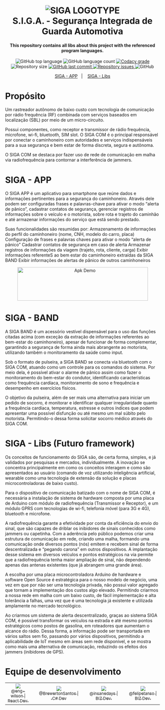 
<h1 align="center">
    <img alt="SIGA LOGOTYPE" src="https://i.imgur.com/ZuNXLU8.png" />
    <br>
    S.I.G.A. - Segurança Integrada de Guarda Automotiva
</h1>

<h4 align="center">
  This repository contains all libs about this project with the referenced program languages.
</h4>

<p align="center">
  <img alt="GitHub top language" src="https://img.shields.io/github/languages/top/siga-80k/SIGA-Libs">

  <img alt="GitHub language count" src="https://img.shields.io/github/languages/count/siga-80k/SIGA-Libs.svg">

  <a href="https://www.codacy.com/app/BrewertonSantos/SIGA-Libs?utm_source=github.com&amp;utm_medium=referral&amp;utm_content=BrewertonSantos/SIGA-Libs&amp;utm_campaign=Badge_Grade">
    <img alt="Codacy grade" src="https://api.codacy.com/project/badge/Grade/430e60f15a4c484898f4cac9408ce90b">
  </a>

  <img alt="Repository size" src="https://img.shields.io/github/repo-size/BrewertonSantos/SIGA-Libs.svg">
  <a href="https://github.com/BrewertonSantos/SIGA-Libs/commits/master">
    <img alt="GitHub last commit" src="https://img.shields.io/github/last-commit/BrewertonSantos/SIGA-Libs.svg">
  </a>

  <a href="https://github.com/BrewertonSantos/SIGA-Libs">
    <img alt="Repository issues" src="https://img.shields.io/github/issues/BrewertonSantos/SIGA-Libs.svg">
  </a>

  <img alt="GitHub" src="https://img.shields.io/github/license/BrewertonSantos/SIGA-Libs.svg">
  </p>

  <p align="center">
    <a href="https://github.com/siga-80k/siga-mobile">SIGA - APP</a>&nbsp;&nbsp;&nbsp;|&nbsp;&nbsp;&nbsp;
    <a href="#Propósito">SIGA - Libs</a>
  </p>


# Propósito

  <p>
    Um rastreador autônomo de baixo custo com tecnologia de comunicação por rádio frequência (RF) combinada com serviços baseados em localização (SBL) por meio de um micro-circuito. 
  </p>

  <p>
    Possui componentes, como receptor e transmissor de rádio frequência, microfone, wi-fi, bluetooth, SIM slot. O SIGA COM é o principal responsável por conectar o caminhoneiro com autoridades e serviços indispensáveis para a sua segurança e bem estar de forma discreta, segura e autônoma.
  </p>

  <p>
    O SIGA COM se destaca por fazer uso de rede de comunicação em malha via radiofrequência para contornar a interferência de jammers.
  </p>

# SIGA - APP

  <p>
    O SIGA APP é um aplicativo para smartphone que reúne dados e informações pertinentes para a segurança do caminhoneiro. Através dele podem ser configuradas frases e palavras-chave para ativar o modo “alerta de pânico”, cadastrar contatos de segurança, gerenciar registros de informações sobre o veículo e o motorista, sobre rota e trajeto do caminhão e até armazenar informações do serviço que está sendo prestado.
  </p>

  <p>
    Suas funcionalidades são resumidas por:
    Armazenamento de informações do perfil do caminhoneiro (nome, CNH, modelo do carro, placa)
    Configuração de frases e palavras chaves para ativar o modo “alerta de pânico”
    Cadastrar contatos de segurança em caso de alerta
    Armazenar registros de informações da viagem (trajeto, rota, cliente, carga)
    Exibir informações referenteS ao bem estar do caminhoneiro extraídas da SIGA BAND
    Exibir informações de alertas de pânico de outros caminhoneiros
  </p>

  <p align="center">
    <a href="https://bit.ly/2YGgZvQ" target="_blank">
      <img alt="Apk Demo" src="https://i.imgur.com/ekMIWIA.png" width="425" height="109">
    </a>
  </p>

# SIGA - BAND

  <p>
    A SIGA BAND é um acessório vestível dispensável para o uso das funções citadas acima (com exceção da extração de informações referentes ao bem-estar do caminhoneiro), apesar de funcionar de forma complementar, garantindo a segurança de forma ainda mais abrangente ao motorista, utilizando também o monitoramento da saúde como input. 
  </p>

  <p>
    Sob o formato de pulseira, a SIGA BAND se conecta via bluetooth com o SIGA COM, atuando como um controle para os comandos do sistema. Por meio dela, é possível ativar o alarme de pânico assim como fazer o monitoramento do bem-estar do condutor, identificando características como frequência cardíaca, monitoramento de sono e frequência e desempenho em exercícios físicos.
  </p>

  <p>
    O objetivo da pulseira, além de ser mais uma alternativa para iniciar um pedido de socorro, é monitorar e identificar qualquer irregularidade quanto a frequência cardíaca, temperatura, estresse e outros índices que podem apresentar uma possível disfunção ou até mesmo um mal súbito pelo motorista. Permitindo-o dessa forma solicitar socorro médico através do SIGA COM.
  </p>

# SIGA - Libs (Futuro framework)
  <p>
    Os conceitos de funcionamento do SIGA são, de certa forma, simples, e já validados por pesquisas e mercados, individualmente. A inovação se concentra  principalmente em como os conceitos interagem e como são apresentados ao usuário (comando de voz utilizando inteligência artificial, wearable como uma tecnologia de extensão da solução e placas microcontroladoras de baixo custo).
  </p>

  <p>
    Para o dispositivo de comunicação batizado com o nome de SIGA COM, é necessária a instalação de sistema de hardware composta por uma placa de Arduino com módulo de radiofrequência (Transmissor e Receptor), e um módulo GPRS com tecnologias de wi-fi, telefonia móvel (para 3G e 4G), bluetooth e microfone.
  </p>

  <p>
    A radiofrequência garante a efetividade por conta da eficiência do envio do sinal, que são capazes de driblar os inibidores de sinais conhecidos como jammers ou capetinha. Com a aderência pelo público podemos criar uma estrutura de comunicação em rede, criando uma malha, formando uma comunicação onde diversos pontos (nós) emitem e recebem sinal de forma descentralizada e “pegando carona” em outros dispositivos. A implantação desse sistema em diversos veículos e pontos estratégicos na via permite que a radiofrequência tenha maior ampliação de sinal, não dependendo apenas das antenas existentes (que já abrangem uma grande área). 
  </p>

  <p>
    A escolha por uma placa microcontroladora Arduino de hardware e software Open Source é estratégica para o nosso modelo de negócio, uma vez em que por não ser uma tecnologia privada, não possui valor agregado que tornam a implementação dos custos algo elevado. Permitindo criarmos a nossa rede em malha com um baixo custo, de fácil implementação e alta tolerância a falhas, uma vez que é uma tecnologia já existente e utilizada amplamente no mercado tecnológico.
  </p>

  <p>
    Ao criarmos um sistema de alerta descentralizado, graças ao sistema SIGA COM, é possível transformar os veículos na estrada e até mesmo pontos estratégicos como postos de gasolina, em roteadores que aumentam o alcance do rádio. Dessa forma, a informação pode ser transportada em vários saltos sem fio, passando por vários dispositivos, permitindo a aplicabilidade de IoT mesmo em áreas sem rede disponível, e se mostra como mais uma alternativa de comunicação, reduzindo os efeitos dos jammers (inibidores de GPS).
  </p>


# Equipe de desenvolvimento
<table align="center">
    <tr>
        <td style="text-align:center">
            <a href="https://github.com/eng-wilson" target="blank" rel="noopener"><img src="https://avatars2.githubusercontent.com/u/39011719?s=115&u=e8f21d6f29b423d99478af447fb7148ea1f47870&v=4"><br><sub>@eng-wilson | React Dev.</sub></a>
        </td>
        <td></td>
        <td style="text-align:center">
            <a href="https://github.com/BrewertonSantos" target="blank" rel="noopener"><img src="https://avatars2.githubusercontent.com/u/55927647?s=115&u=fdd724c245678796918063eb59d9e60be52f6e54&v=4"><br><sub>@BrewertonSantos | .C# Dev</sub></a>
        </td>
         <td></td>
        <td style="text-align:center">
            <a href="https://github.com/insanedays" target="blank" rel="noopener"><img src="https://avatars0.githubusercontent.com/u/62510469?s=115&v=4"><br><sub>@insanedays | BIZ Dev.</sub></a>
        </td>
         <td></td>
        <td style="text-align:center">
            <a href="https://github.com/felipetanso" target="blank" rel="noopener"><img src="https://avatars0.githubusercontent.com/u/5841447?s=115&v=4"><br><sub>@felipetanso | BIZ Dev.</sub></a>
        </td>
    </tr>
</table>
